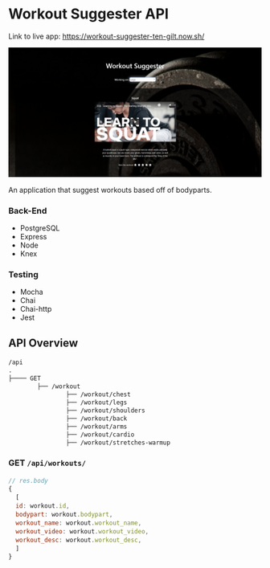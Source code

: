 # Workout Suggester API


Link to live app: https://workout-suggester-ten-gilt.now.sh/

![Workout Suggester screenshot](workout-suggester-screenshot.PNG)

An application that suggest workouts based off of bodyparts. 

### Back-End
* PostgreSQL
* Express
* Node
* Knex

### Testing
* Mocha
* Chai
* Chai-http
* Jest

## API Overview

```text
/api
.
├──── GET
        ├── /workout
                ├── /workout/chest
                ├── /workout/legs
                ├── /workout/shoulders
                ├── /workout/back
                ├── /workout/arms
                ├── /workout/cardio
                ├── /workout/stretches-warmup
```
                
### GET `/api/workouts/`

```js
// res.body
{
  [
  id: workout.id,
  bodypart: workout.bodypart,
  workout_name: workout.workout_name,
  workout_video: workout.workout_video,
  workout_desc: workout.workout_desc,
  ]
}
```
